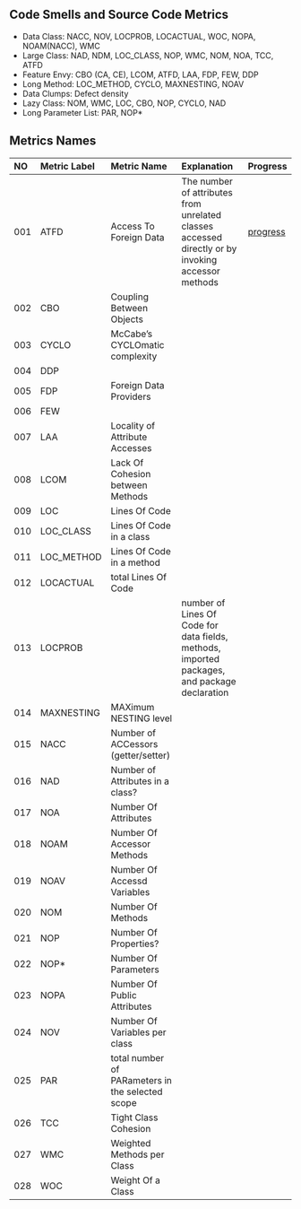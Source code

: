 ## Code Smells and Source Code Metrics

* Data Class: NACC, NOV, LOCPROB, LOCACTUAL, WOC, NOPA, NOAM(NACC), WMC
* Large Class: NAD, NDM, LOC\_CLASS, NOP, WMC, NOM, NOA, TCC, ATFD
* Feature Envy: CBO (CA, CE), LCOM, ATFD, LAA, FDP, FEW, DDP
* Long Method: LOC\_METHOD, CYCLO, MAXNESTING, NOAV
* Data Clumps: Defect density
* Lazy Class: NOM, WMC, LOC, CBO, NOP, CYCLO, NAD
* Long Parameter List: PAR, NOP*

## Metrics Names

| NO | Metric Label | Metric Name | Explanation | Progress |
|:-----|:-----|:-----|:------|:-----|
| 001 | ATFD | Access To Foreign Data | The number of attributes from unrelated classes accessed directly or by invoking accessor methods | [progress](http://progressed.io/bar/5?title=lht) |
| 002 | CBO | Coupling Between Objects |  |  |
| 003 | CYCLO | McCabe’s CYCLOmatic complexity |  |  |
| 004 | DDP |  |  |  |
| 005 | FDP | Foreign Data Providers |  |  |
| 006 | FEW |  |  |  |
| 007 | LAA | Locality of Attribute Accesses |  |  |
| 008 | LCOM | Lack Of Cohesion between Methods |  |  |
| 009 | LOC | Lines Of Code |  |  |
| 010 | LOC_CLASS | Lines Of Code in a class |  |  |
| 011 | LOC_METHOD | Lines Of Code in a method |  |  |
| 012 | LOCACTUAL | total Lines Of Code |  |  |
| 013 | LOCPROB |  | number of Lines Of Code for data fields, methods, imported packages, and package declaration |  |
| 014 | MAXNESTING | MAXimum NESTING level |  |  |
| 015 | NACC | Number of ACCessors (getter/setter) |  |  |
| 016 | NAD | Number of Attributes in a class? |  |  |
| 017 | NOA | Number Of Attributes |  |  |
| 018 | NOAM | Number Of Accessor Methods |  |  |
| 019 | NOAV | Number Of Accessd Variables |  |  |
| 020 | NOM | Number Of Methods |  |  |
| 021 | NOP | Number Of Properties? |  |  |
| 022 | NOP* | Number Of Parameters |  |  |
| 023 | NOPA | Number Of Public Attributes |  |  |
| 024 | NOV | Number Of Variables per class |  |  |
| 025 | PAR | total number of PARameters in the selected scope |  |  |
| 026 | TCC | Tight Class Cohesion |  |  |
| 027 | WMC | Weighted Methods per Class |  |  |
| 028 | WOC | Weight Of a Class |  |  |